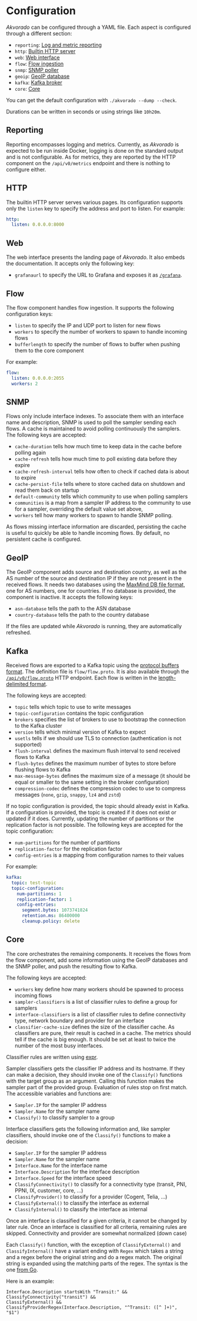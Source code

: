 # Configuration

*Akvorado* can be configured through a YAML file. Each aspect is
configured through a different section:

- `reporting`: [Log and metric reporting](#reporting)
- `http`: [Builtin HTTP server](#http)
- `web`: [Web interface](#web)
- `flow`: [Flow ingestion](#flow)
- `snmp`: [SNMP poller](#snmp)
- `geoip`: [GeoIP database](#geoip)
- `kafka`: [Kafka broker](#kafka)
- `core`: [Core](#core)

You can get the default configuration with `./akvorado --dump --check`.

Durations can be written in seconds or using strings like `10h20m`.

## Reporting

Reporting encompasses logging and metrics. Currently, as *Akvorado* is
expected to be run inside Docker, logging is done on the standard
output and is not configurable. As for metrics, they are reported by
the HTTP component on the `/api/v0/metrics` endpoint and there is
nothing to configure either.

## HTTP

The builtin HTTP server serves various pages. Its configuration
supports only the `listen` key to specify the address and port to
listen. For example:

```yaml
http:
  listen: 0.0.0.0:8000
```

## Web

The web interface presents the landing page of *Akvorado*. It also
embeds the documentation. It accepts only the following key:

- `grafanaurl` to specify the URL to Grafana and exposes it as
  [`/grafana`](/grafana).

## Flow

The flow component handles flow ingestion. It supports the following
configuration keys:

- `listen` to specify the IP and UDP port to listen for new flows
- `workers` to specify the number of workers to spawn to handle
  incoming flows
- `bufferlength` to specify the number of flows to buffer when pushing
  them to the core component

For example:

```yaml
flow:
  listen: 0.0.0.0:2055
  workers: 2
```

## SNMP

Flows only include interface indexes. To associate them with an
interface name and description, SNMP is used to poll the sampler
sending each flows. A cache is maintained to avoid polling
continuously the samplers. The following keys are accepted:

- `cache-duration` tells how much time to keep data in the cache before
  polling again
- `cache-refresh` tells how much time to poll existing data before they
  expire
- `cache-refresh-interval` tells how often to check if cached data is
  about to expire
- `cache-persist-file` tells where to store cached data on shutdown and
  read them back on startup
- `default-community` tells which community to use when polling samplers
- `communities` is a map from a sampler IP address to the community to
  use for a sampler, overriding the default value set above,
- `workers` tell how many workers to spawn to handle SNMP polling.

As flows missing interface information are discarded, persisting the
cache is useful to quickly be able to handle incoming flows. By
default, no persistent cache is configured.

## GeoIP

The GeoIP component adds source and destination country, as well as
the AS number of the source and destination IP if they are not present
in the received flows. It needs two databases using the [MaxMind DB
file format][], one for AS numbers, one for countries. If no database
is provided, the component is inactive. It accepts the following keys:

- `asn-database` tells the path to the ASN database
- `country-database` tells the path to the country database

[MaxMind DB file format]: https://maxmind.github.io/MaxMind-DB/

If the files are updated while *Akvorado* is running, they are
automatically refreshed.

## Kafka

Received flows are exported to a Kafka topic using the [protocol
buffers format][]. The definition file is `flow/flow.proto`. It is
also available through the [`/api/v0/flow.proto`](/api/v0/flow.proto)
HTTP endpoint. Each flow is written in the [length-delimited
format][].

[protocol buffers format]: https://developers.google.com/protocol-buffers
[length-delimited format]: https://cwiki.apache.org/confluence/display/GEODE/Delimiting+Protobuf+Messages

The following keys are accepted:

- `topic` tells which topic to use to write messages
- `topic-configuration` contains the topic configuration
- `brokers` specifies the list of brokers to use to bootstrap the
  connection to the Kafka cluster
- `version` tells which minimal version of Kafka to expect
- `usetls` tells if we should use TLS to connection (authentication is not supported)
- `flush-interval` defines the maximum flush interval to send received
  flows to Kafka
- `flush-bytes` defines the maximum number of bytes to store before
  flushing flows to Kafka
- `max-message-bytes` defines the maximum size of a message (it should
  be equal or smaller to the same setting in the broker configuration)
- `compression-codec` defines the compression codec to use to compress
  messages (`none`, `gzip`, `snappy`, `lz4` and `zstd`)

If no topic configuration is provided, the topic should already exist
in Kafka. If a configuration is provided, the topic is created if it
does not exist or updated if it does. Currently, updating the number
of partitions or the replication factor is not possible. The following
keys are accepted for the topic configuration:

- `num-partitions` for the number of partitions
- `replication-factor` for the replication factor
- `config-entries` is a mapping from configuration names to their values

For example:

```yaml
kafka:
  topic: test-topic
  topic-configuration:
    num-partitions: 1
    replication-factor: 1
    config-entries:
      segment.bytes: 1073741824
      retention.ms: 86400000
      cleanup.policy: delete
```

## Core

The core orchestrates the remaining components. It receives the flows
from the flow component, add some information using the GeoIP
databases and the SNMP poller, and push the resulting flow to Kafka.

The following keys are accepted:

- `workers` key define how many workers should be spawned to process
  incoming flows
- `sampler-classifiers` is a list of classifier rules to define a group
  for samplers
- `interface-classifiers` is a list of classifier rules to define
  connectivity type, network boundary and provider for an interface
- `classifier-cache-size` defines the size of the classifier cache. As
  classifiers are pure, their result is cached in a cache. The metrics
  should tell if the cache is big enough. It should be set at least to
  twice the number of the most busy interfaces.

Classifier rules are written using [expr][].

Sampler classifiers gets the classifier IP address and its hostname.
If they can make a decision, they should invoke one of the
`Classify()` functions with the target group as an argument. Calling
this function makes the sampler part of the provided group. Evaluation
of rules stop on first match. The accessible variables and functions
are:

- `Sampler.IP` for the sampler IP address
- `Sampler.Name` for the sampler name
- `Classify()` to classify sampler to a group

Interface classifiers gets the following information and, like sampler
classifiers, should invoke one of the `Classify()` functions to make a
decision:

- `Sampler.IP` for the sampler IP address
- `Sampler.Name` for the sampler name
- `Interface.Name` for the interface name
- `Interface.Description` for the interface description
- `Interface.Speed` for the interface speed
- `ClassifyConnectivity()` to classify for a connectivity type (transit, PNI, PPNI, IX, customer, core, ...)
- `ClassifyProvider()` to classify for a provider (Cogent, Telia, ...)
- `ClassifyExternal()` to classify the interface as external
- `ClassifyInternal()` to classify the interface as internal

Once an interface is classified for a given criteria, it cannot be
changed by later rule. Once an interface is classified for all
criteria, remaining rules are skipped. Connectivity and provider are somewhat normalized (down case)

Each `Classify()` function, with the exception of `ClassifyExternal()`
and `ClassifyInternal()` have a variant ending with `Regex` which
takes a string and a regex before the original string and do a regex
match. The original string is expanded using the matching parts of the
regex. The syntax is the one [from Go][].

Here is an example:

```
Interface.Description startsWith "Transit:" &&
ClassifyConnectivity("transit") &&
ClassifyExternal() &&
ClassifyProviderRegex(Interface.Description, "^Transit: ([^ ]+)", "$1")
```

[expr]: https://github.com/antonmedv/expr/blob/master/docs/Language-Definition.md
[from Go]: https://pkg.go.dev/regexp#Regexp.Expand
